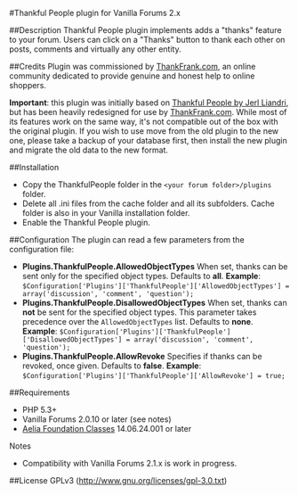 #Thankful People plugin for Vanilla Forums 2.x

##Description
Thankful People plugin implements adds a "thanks" feature to your forum. Users can click on a "Thanks" button to thank each other on  posts, comments and virtually any other entity.

##Credits
Plugin was commissioned by [ThankFrank.com](http://thankfrank.com), an online community dedicated to provide genuine and honest help to online shoppers.

**Important**: this plugin was initially based on [Thankful People by Jerl Liandri](http://vanillaforums.org/addon/thankfulpeople-plugin), but has been heavily redesigned for use by [ThankFrank.com](http://thankfrank.com). While most of its features work on the same way, it's not compatible out of the box with the original plugin. If you wish to use move from the old plugin to the new one, please take a backup of your database first, then install the new plugin and migrate the old data to the new format.

##Installation
* Copy the ThankfulPeople folder in the `<your forum folder>/plugins` folder.
* Delete all .ini files from the cache folder and all its subfolders. Cache folder is also in your Vanilla installation folder.
* Enable the Thankful People plugin.

##Configuration
The plugin can read a few parameters from the configuration file:

* **Plugins.ThankfulPeople.AllowedObjectTypes**
	When set, thanks can be sent only for the specified object types. Defaults to **all**.
**Example**: `$Configuration['Plugins']['ThankfulPeople']['AllowedObjectTypes'] = array('discussion', 'comment', 'question');`
* **Plugins.ThankfulPeople.DisallowedObjectTypes**
	When set, thanks can **not** be sent for the specified object types. This parameter takes precedence over the `AllowedObjectTypes` list. Defaults to **none**.
**Example**: `$Configuration['Plugins']['ThankfulPeople']['DisallowedObjectTypes'] = array('discussion', 'comment', 'question');`
* **Plugins.ThankfulPeople.AllowRevoke**
	Specifies if thanks can be revoked, once given. Defaults to **false**.
**Example**: `$Configuration['Plugins']['ThankfulPeople']['AllowRevoke'] = true;`

##Requirements
* PHP 5.3+
* Vanilla Forums 2.0.10 or later (see notes)
* [Aelia Foundation Classes](https://businessdad@bitbucket.org/businessdad/aelia-foundation-classes.git) 14.06.24.001 or later

Notes
* Compatibility with Vanilla Forums 2.1.x is work in progress.

##License
GPLv3 (http://www.gnu.org/licenses/gpl-3.0.txt)
